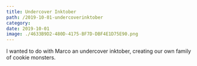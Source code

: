```yaml
---
title: Undercover Inktober
path: /2019-10-01-undercoverinktober
category:
date: 2019-10-01
image: ./4633B9D2-480D-4175-BF7D-DBF4E1D75E90.png
---
```

I wanted to do with Marco an undercover inktober, creating our own family of cookie monsters.
